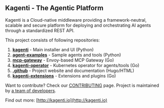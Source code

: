 ## Kagenti - The Agentic Platform
Kagenti is a Cloud-native middleware providing a framework-neutral, scalable and secure platform for deploying and orchestrating AI agents through a standardized REST API.

This project consists of following repositories:

1. **[kagenti](https://github.com/kagenti/kagenti)** - Main installer and UI (Python)
2. **[agent-examples](https://github.com/kagenti/agent-examples)** - Sample agents and tools (Python)  
3. **[mcp-gateway](https://github.com/kagenti/mcp-gateway)** - Envoy-based MCP Gateway (Go)
4. **[kagenti-operator](https://github.com/kagenti/kagenti-operator)** - Kubernetes operator for agents/tools (Go)
5. **[.github](https://github.com/kagenti/.github)** - Project website and documentation (Hugo/HTML)
6. **[kagenti-extensions](https://github.com/kagenti/kagenti-extensions)** - Extensions and plugins (Go)

Want to contribute? Check our [CONTRIBUTING](https://github.com/kagenti/kagenti/blob/main/CONTRIBUTING.md) page.
Project is maintained by [a team of developers](https://github.com/kagenti/kagenti/blob/main/MAINTAINERS.md).

Find out more: [http://kagenti.io](http://kagenti.io)
<!--

**Here are some ideas to get you started:**

🙋‍♀️ A short introduction - what is your organization all about?
🌈 Contribution guidelines - how can the community get involved?
👩‍💻 Useful resources - where can the community find your docs? Is there anything else the community should know?
🍿 Fun facts - what does your team eat for breakfast?
🧙 Remember, you can do mighty things with the power of [Markdown](https://docs.github.com/github/writing-on-github/getting-started-with-writing-and-formatting-on-github/basic-writing-and-formatting-syntax)
-->
